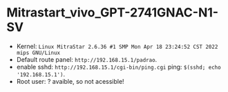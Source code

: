 # Mitrastart_vivo_GPT-2741GNAC-N1-SV
- Kernel: `Linux MitraStar 2.6.36 #1 SMP Mon Apr 18 23:24:52 CST 2022 mips GNU/Linux`
- Default route panel: `http://192.168.15.1/padrao`.
- enable sshd: `http://192.168.15.1/cgi-bin/ping.cgi` ping: `$(sshd; echo '192.168.15.1')`.
- Root user: ? avaible, so not acessible!
